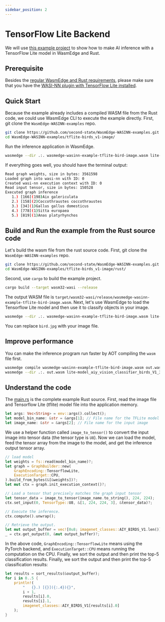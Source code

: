 ```yaml
---
sidebar_position: 2
---
```


# TensorFlow Lite Backend

We will use [this example project](https://github.com/second-state/WasmEdge-WASINN-examples/tree/master/tflite-birds_v1-image) to show how to make AI inference with a TensorFlow Lite model in WasmEdge and Rust.

## Prerequisite

Besides the [regular WasmEdge and Rust requirements](../../rust/setup.md), please make sure that you have the [WASI-NN plugin with TensorFlow Lite installed](../../../start/install.md#wasi-nn-plug-in-with-tensorflow-lite-backend).

## Quick Start

Because the example already includes a compiled WASM file from the Rust code, we could use WasmEdge CLI to execute the example directly. First, git clone the `WasmEdge-WASINN-examples` repo.

```bash
git clone https://github.com/second-state/WasmEdge-WASINN-examples.git
cd WasmEdge-WASINN-examples/tflite-birds_v1-image/
```

Run the inference application in WasmEdge.

```bash
wasmedge --dir .:. wasmedge-wasinn-example-tflite-bird-image.wasm lite-model_aiy_vision_classifier_birds_V1_3.tflite bird.jpg
```

If everything goes well, you should have the terminal output:

```bash
Read graph weights, size in bytes: 3561598
Loaded graph into wasi-nn with ID: 0
Created wasi-nn execution context with ID: 0
Read input tensor, size in bytes: 150528
Executed graph inference
   1.) [166](198)Aix galericulata
   2.) [158](2)Coccothraustes coccothraustes
   3.) [34](1)Gallus gallus domesticus
   4.) [778](1)Sitta europaea
   5.) [819](1)Anas platyrhynchos
```

## Build and Run the example from the Rust source code

Let's build the wasm file from the rust source code. First, git clone the `WasmEdge-WASINN-examples` repo.

```bash
git clone https://github.com/second-state/WasmEdge-WASINN-examples.git
cd WasmEdge-WASINN-examples/tflite-birds_v1-image/rust/
```

Second, use `cargo` to build the example project.

```bash
cargo build --target wasm32-wasi --release
```

The output WASM file is `target/wasm32-wasi/release/wasmedge-wasinn-example-tflite-bird-image.wasm`. Next, let's use WasmEdge to load the Tensorflow Lite model and then use it to classify objects in your image.

```bash
wasmedge --dir .:. wasmedge-wasinn-example-tflite-bird-image.wasm lite-model_aiy_vision_classifier_birds_V1_3.tflite bird.jpg
```

You can replace `bird.jpg` with your image file.

## Improve performance

You can make the inference program run faster by AOT compiling the `wasm` file first.

```bash
wasmedge compile wasmedge-wasinn-example-tflite-bird-image.wasm out.wasm
wasmedge --dir .:. out.wasm lite-model_aiy_vision_classifier_birds_V1_3.tflite bird.jpg
```

## Understand the code

The [main.rs](https://github.com/second-state/WasmEdge-WASINN-examples/blob/master/tflite-birds_v1-image/rust/tflite-bird/src/main.rs) is the complete example Rust source. First, read the image file and Tensorflow Lite (tflite) model file into the application memory. 

```rust
let args: Vec<String> = env::args().collect();
let model_bin_name: &str = &args[1]; // File name for the TFLite model
let image_name: &str = &args[2]; // File name for the input image
```

We use a helper function called `image_to_tensor()` to convert the input image into tensor data (the tensor type is `U8`). Now we can load the model, feed the tensor array from the image to the model, and get the inference output tensor array.

```rust
// load model
let weights = fs::read(model_bin_name)?;
let graph = GraphBuilder::new(
    GraphEncoding::TensorflowLite,
    ExecutionTarget::CPU,
).build_from_bytes(&[&weights])?;
let mut ctx = graph.init_execution_context()?;

// Load a tensor that precisely matches the graph input tensor
let tensor_data = image_to_tensor(image_name.to_string(), 224, 224);
ctx.set_input(0, TensorType::U8, &[1, 224, 224, 3], &tensor_data)?;

// Execute the inference.
ctx.compute().unwrap();

// Retrieve the output.
let mut output_buffer = vec![0u8; imagenet_classes::AIY_BIRDS_V1.len()];
_ = ctx.get_output(0, &mut output_buffer)?;
```

In the above code, `GraphEncoding::TensorflowLite` means using the PyTorch backend, and `ExecutionTarget::CPU` means running the computation on the CPU. Finally, we sort the output and then print the top-5 classification results. Finally, we sort the output and then print the top-5 classification results:

```rust
let results = sort_results(&output_buffer);
for i in 0..5 {
    println!(
        "   {}.) [{}]({:.4}){}",
        i + 1,
        results[i].0,
        results[i].1,
        imagenet_classes::AIY_BIRDS_V1[results[i].0]
    );
}
```
